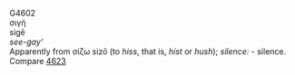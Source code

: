 G4602  
σιγή  
sigē  
*see-gay‘*  
Apparently from σίζω sizō (to *hiss*, that is, *hist* or *hush*);
*silence:* - silence. Compare [4623](g4623)  
